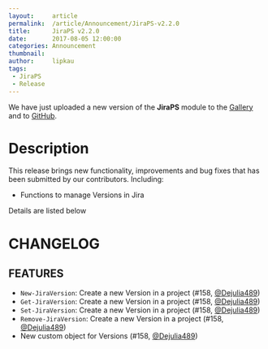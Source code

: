 ```yaml
---
layout:     article
permalink:  /article/Announcement/JiraPS-v2.2.0
title:      JiraPS v2.2.0
date:       2017-08-05 12:00:00
categories: Announcement
thumbnail:  
author:     lipkau
tags:
 - JiraPS
 - Release
---
```


We have just uploaded a new version of the **JiraPS** module to the [Gallery](https://www.powershellgallery.com/packages/JiraPS/2.2.0.141) and to [GitHub](https://github.com/AtlassianPS/JiraPS/releases/tag/v2.2.0.141).
<!--more-->

# Description

This release brings new functionality, improvements and bug fixes that has been submitted by our contributors.  Including:

* Functions to manage Versions in Jira

Details are listed below

# CHANGELOG

## FEATURES

* `New-JiraVersion`: Create a new Version in a project (#158, [@Dejulia489][])
* `Get-JiraVersion`: Create a new Version in a project (#158, [@Dejulia489][])
* `Set-JiraVersion`: Create a new Version in a project (#158, [@Dejulia489][])
* `Remove-JiraVersion`: Create a new Version in a project (#158, [@Dejulia489][])
* New custom object for Versions (#158, [@Dejulia489][])

<!-- reference-style links -->
  [@alexsuslin]: https://github.com/alexsuslin
  [@axxelG]: https://github.com/axxelG
  [@brianbunke]: https://github.com/brianbunke
  [@colhal]: https://github.com/colhal
  [@Dejulia489]: https://github.com/Dejulia489
  [@ebekker]: https://github.com/ebekker
  [@jkknorr]: https://github.com/jkknorr
  [@kittholland]: https://github.com/kittholland
  [@LiamLeane]: https://github.com/LiamLeane
  [@lipkau]: https://github.com/lipkau
  [@lukhase]: https://github.com/lukhase
  [@padgers]: https://github.com/padgers
  [@ThePSAdmin]: https://github.com/ThePSAdmin
